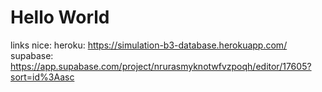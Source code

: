 # Hello World

links nice:
  heroku: https://simulation-b3-database.herokuapp.com/
  supabase: https://app.supabase.com/project/nrurasmyknotwfvzpoqh/editor/17605?sort=id%3Aasc
